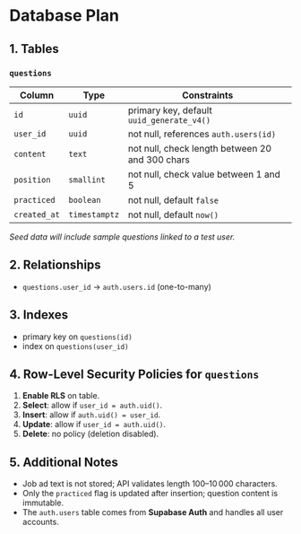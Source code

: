 # Database Plan

## 1. Tables

### `questions`
| Column      | Type           | Constraints                                    |
|-------------|---------------|------------------------------------------------|
| `id`        | `uuid`        | primary key, default `uuid_generate_v4()`      |
| `user_id`   | `uuid`        | not null, references `auth.users(id)`          |
| `content`   | `text`        | not null, check length between 20 and 300 chars|
| `position`  | `smallint`    | not null, check value between 1 and 5          |
| `practiced` | `boolean`     | not null, default `false`                      |
| `created_at`| `timestamptz` | not null, default `now()`                      |

*Seed data will include sample questions linked to a test user.*

## 2. Relationships
- `questions.user_id` → `auth.users.id` (one-to-many)

## 3. Indexes
- primary key on `questions(id)`
- index on `questions(user_id)`

## 4. Row-Level Security Policies for `questions`
1. **Enable RLS** on table.
2. **Select**: allow if `user_id = auth.uid()`.
3. **Insert**: allow if `auth.uid() = user_id`.
4. **Update**: allow if `user_id = auth.uid()`.
5. **Delete**: no policy (deletion disabled).

## 5. Additional Notes
- Job ad text is not stored; API validates length 100–10 000 characters.
- Only the `practiced` flag is updated after insertion; question content is immutable.
- The `auth.users` table comes from **Supabase Auth** and handles all user accounts.
